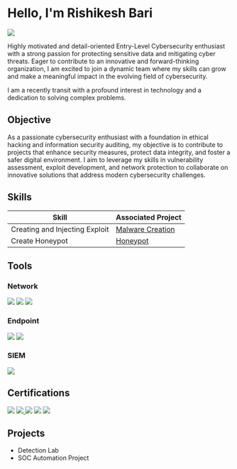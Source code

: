 
# Hello, I'm Rishikesh Bari
<a href="https://www.linkedin.com/in/rishikesh-%E0%A4%8B%E0%A4%B7%E0%A4%BF-bari-/"><img src="https://img.shields.io/badge/-LinkedIn-0072b1?&style=for-the-badge&logo=linkedin&logoColor=white" /></a>

Highly motivated and detail-oriented Entry-Level Cybersecurity enthusiast with a strong passion for protecting sensitive data and mitigating cyber threats. Eager to contribute to an innovative and forward-thinking organization, I am excited to join a dynamic team where my skills can grow and make a meaningful impact in the evolving field of cybersecurity.

I am a recently transit with a profound interest in technology and a dedication to solving complex problems.

## Objective
As a passionate cybersecurity enthusiast with a foundation in ethical hacking and information security auditing, my objective is to contribute to projects that enhance security measures, protect data integrity, and foster a safer digital environment. I aim to leverage my skills in vulnerability assessment, exploit development, and network protection to collaborate on innovative solutions that address modern cybersecurity challenges.

## Skills

| Skill                                         | Associated Project         |
|-----------------------------------------------|----------------------------|
| Creating and Injecting Exploit                | <a href="https://cyberrgita.blogspot.com/2024/08/creating-and-injecting-exploit-via.html">Malware Creation</a>|
| Create Honeypot | <a href="https://cyberrgita.blogspot.com/2024/08/create-honeypot.html">Honeypot</a>|

## Tools
### Network
<div>
    <img src="https://img.shields.io/badge/-Wireshark-1679A7?&style=for-the-badge&logo=Wireshark&logoColor=white" />
    <img src="https://img.shields.io/badge/-Nmap-4682B4?&style=for-the-badge&logo=Nmap&logoColor=white" />
    <img src="https://img.shields.io/badge/-Metasploit-2A7E33?style=for-the-badge&logo=Metasploit&logoColor=white" />

</div>

### Endpoint
<div>
    <img src="https://img.shields.io/badge/-Microsoft_Defender_for_Endpoint-00A4EF?&style=for-the-badge&logo=Microsoft&logoColor=white" />
    <img src="https://img.shields.io/badge/-Velociraptor-4B275F?&style=for-the-badge&logo=Velociraptor&logoColor=white" />
</div>

### SIEM
<div>
    <img src="https://img.shields.io/badge/-Splunk-000000?&style=for-the-badge&logo=Splunk&logoColor=white" />
</div>

## Certifications
<div>
<img src="https://img.shields.io/badge/-CEH-990000?style=for-the-badge&logo=EC-Council&logoColor=white" />
<a href="https://www.jpmorganchase.com">
    <img src="https://img.shields.io/badge/-JPMorgan%20Chase%20%26%20Co.%20Cybersecurity%20Job%20Simulation-005EB8?style=for-the-badge&logo=JPMorgan&logoColor=white" />
</a>
<img src="https://img.shields.io/badge/-A%2B-4D4D4D?&style=for-the-badge&logo=CompTIA&logoColor=white" />
<img src="https://img.shields.io/badge/-CDSA-006400?&style=for-the-badge&logoColor=white" />
<img src="https://img.shields.io/badge/-CCD-000080?&style=for-the-badge&logoColor=white" />
</div>

## Projects
- Detection Lab
- SOC Automation Project
